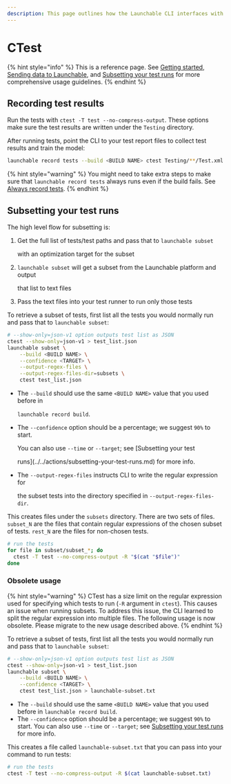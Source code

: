 ```yaml
---
description: This page outlines how the Launchable CLI interfaces with CTest.
---
```


# CTest

{% hint style="info" %}
This is a reference page. See [Getting started](../../getting-started/), [Sending data to Launchable](../../sending-data-to-launchable/), and [Subsetting your test runs](../../actions/predictive-test-selection/subsetting-your-test-runs.md) for more comprehensive usage guidelines.
{% endhint %}

## Recording test results

Run the tests with `ctest -T test --no-compress-output`. These options make sure the test results are written under the `Testing` directory.

After running tests, point the CLI to your test report files to collect test results and train the model:

```bash
launchable record tests --build <BUILD NAME> ctest Testing/**/Test.xml
```

{% hint style="warning" %}
You might need to take extra steps to make sure that `launchable record tests` always runs even if the build fails. See [Always record tests](../../sending-data-to-launchable/ensuring-record-tests-always-runs.md).
{% endhint %}

## Subsetting your test runs

The high level flow for subsetting is:

1.  Get the full list of tests/test paths and pass that to `launchable subset`

    with an optimization target for the subset
2.  `launchable subset` will get a subset from the Launchable platform and output

    that list to text files
3. Pass the text files into your test runner to run only those tests

To retrieve a subset of tests, first list all the tests you would normally run and pass that to `launchable subset`:

```bash
# --show-only=json-v1 option outputs test list as JSON
ctest --show-only=json-v1 > test_list.json
launchable subset \
    --build <BUILD NAME> \
    --confidence <TARGET> \
    --output-regex-files \
    --output-regex-files-dir=subsets \
    ctest test_list.json
```

*   The `--build` should use the same `<BUILD NAME>` value that you used before in

    `launchable record build`.
*   The `--confidence` option should be a percentage; we suggest `90%` to start.

    You can also use `--time` or `--target`; see \[Subsetting your test

    runs]\(../../actions/subsetting-your-test-runs.md) for more info.
*   The `--output-regex-files` instructs CLI to write the regular expression for

    the subset tests into the directory specified in `--output-regex-files-dir`.

This creates files under the `subsets` directory. There are two sets of files. `subset_N` are the files that contain regular expressions of the chosen subset of tests. `rest_N` are the files for non-chosen tests.

```bash
# run the tests
for file in subset/subset_*; do
  ctest -T test --no-compress-output -R "$(cat "$file")"
done
```

### Obsolete usage

{% hint style="warning" %}
CTest has a size limit on the regular expression used for specifying which tests to run (`-R` argument in `ctest`). This causes an issue when running subsets. To address this issue, the CLI learned to split the regular expression into multiple files. The following usage is now obsolete. Please migrate to the new usage described above.
{% endhint %}

To retrieve a subset of tests, first list all the tests you would normally run and pass that to `launchable subset`:

```bash
# --show-only=json-v1 option outputs test list as JSON
ctest --show-only=json-v1 > test_list.json
launchable subset \
    --build <BUILD NAME> \
    --confidence <TARGET> \
    ctest test_list.json > launchable-subset.txt
```

* The `--build` should use the same `<BUILD NAME>` value that you used before in `launchable record build`.
* The `--confidence` option should be a percentage; we suggest `90%` to start. You can also use `--time` or `--target`; see [Subsetting your test runs](../../actions/predictive-test-selection/subsetting-your-test-runs.md) for more info.

This creates a file called `launchable-subset.txt` that you can pass into your command to run tests:

```bash
# run the tests
ctest -T test --no-compress-output -R $(cat launchable-subset.txt)
```
